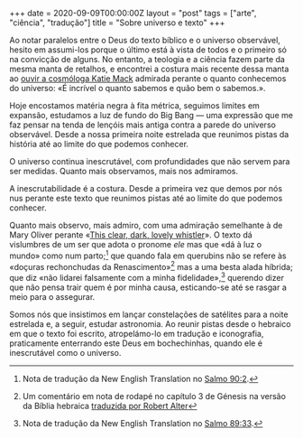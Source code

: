 +++
date = 2020-09-09T00:00:00Z
layout = "post"
tags = ["arte", "ciência", "tradução"]
title = "Sobre universo e texto"
+++

Ao notar paralelos entre o Deus do texto bíblico e o universo observável, hesito em assumi-los porque o último está à vista de todos e o primeiro só na convicção de alguns. No entanto, a teologia e a ciência fazem parte da mesma manta de retalhos, e encontrei a costura mais recente dessa manta ao [ouvir a cosmóloga Katie Mack](https://www.sciencefriday.com/segments/cosmic-apocalypse/) admirada perante o quanto conhecemos do universo: «É incrível o quanto sabemos e quão bem o sabemos.».

Hoje encostamos matéria negra à fita métrica, seguimos limites em expansão, estudamos a luz de fundo do Big Bang — uma expressão que me faz pensar na tenda de lençóis mais antiga contra a parede do universo observável. Desde a nossa primeira noite estrelada que reunimos pistas da história até ao limite do que podemos conhecer.

O universo continua inescrutável, com profundidades que não servem para ser medidas. Quanto mais observamos, mais nos admiramos.

A inescrutabilidade é a costura. Desde a primeira vez que demos por nós nus perante este texto que reunimos pistas até ao limite do que podemos conhecer.

Quanto mais observo, mais admiro, com uma admiração semelhante à de Mary Oliver perante «[This clear, dark, lovely whistler](https://news.sunybroome.edu/buzz/the-monday-poem-the-whistler-by-mary-oliver/)». O texto dá vislumbres de um ser que adota o pronome _ele_ mas que «dá à luz o mundo» como num parto;[^1] que quando fala em querubins não se refere às «doçuras rechonchudas da Renascimento»[^2] mas a uma besta alada híbrida; que diz «não lidarei falsamente com a minha fidelidade»,[^3] querendo dizer que não pensa trair quem é por minha causa, esticando-se até se rasgar a meio para o assegurar.

Somos nós que insistimos em lançar constelações de satélites para a noite estrelada e, a seguir, estudar astronomia. Ao reunir pistas desde o hebraico em que o texto foi escrito, atropelámo-lo em tradução e iconografia, praticamente enterrando este Deus em bochechinhas, quando ele é inescrutável como o universo.

[^1]: Nota de tradução da New English Translation no [Salmo 90:2](https://www.bible.com/107/psa.90.2.net).

[^2]: Um comentário em nota de rodapé no capítulo 3 de Génesis na versão da Bíblia hebraica [traduzida por Robert Alter](https://en.m.wikipedia.org/wiki/Hebrew_Bible_(Alter))

[^3]: Nota de tradução da New English Translation no [Salmo 89:33](https://www.bible.com/107/psa.89.33.net).
